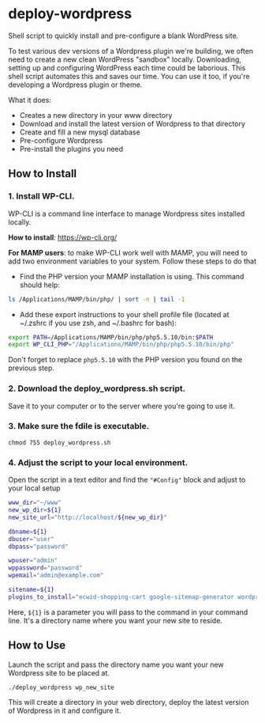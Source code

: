 # deploy-wordpress
Shell script to quickly install and pre-configure a blank WordPress site.

To test various dev versions of a Wordpress plugin we're building, we often need to create a new clean WordPress "sandbox" locally. Downloading, setting up and configuring WordPress each time could be laborious. This shell script automates this and saves our time. You can use it too, if you're developing a Wordpress plugin or theme.

What it does:
- Creates a new directory in your www directory
- Download and install the latest version of Wordpress to that directory
- Create and fill a new mysql database
- Pre-configure Wordpress
- Pre-install the plugins you need



## How to Install

### 1. Install WP-CLI.
WP-CLI is a command line interface to manage Wordpress sites installed locally. 

**How to install**: https://wp-cli.org/

**For MAMP users**: to make WP-CLI work well with MAMP, you will need to add two environment variables to your system. Follow these steps to do that

- Find the PHP version your MAMP installation is using. This command should help:

```bash
ls /Applications/MAMP/bin/php/ | sort -n | tail -1
```

- Add these export instructions to your shell profile file (located at ~/.zshrc if you use zsh, and ~/.bashrc for bash):

```bash
export PATH=/Applications/MAMP/bin/php/php5.5.10/bin:$PATH
export WP_CLI_PHP="/Applications/MAMP/bin/php/php5.5.10/bin/php"
```

Don't forget to replace `php5.5.10` with the PHP version you found on the previous step. 


### 2. Download the deploy_wordpress.sh script.
Save it to your computer or to the server where you're going to use it.


### 3. Make sure the fdile is executable.

``chmod 755 deploy_wordpress.sh``

### 4. Adjust the script to your local environment.
Open the script in a text editor and find the `"#Config"` block and adjust to your local setup

```bash
www_dir="~/www"
new_wp_dir=${1}
new_site_url="http://localhost/${new_wp_dir}"

dbname=${1}
dbuser="user"
dbpass="password"

wpuser="admin"
wppassword="password"
wpemail="admin@example.com"

sitename=${1}
plugins_to_install="ecwid-shopping-cart google-sitemap-generator wordpress-seo"
```

Here, `${1}` is a parameter you will pass to the command in your command line. It's a directory name where you want your new site to reside. 




## How to Use
Launch the script and pass the directory name you want your new Wordpress site to be placed at. 

``./deploy_wordpress wp_new_site``

This will create a directory in your web directory, deploy the latest version of Wordpress in it and configure it. 

